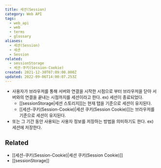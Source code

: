 ```yaml
---
title: 세션(Session)
category: Web API
tags:
  - web_api
  - web
  - terms
  - glossary
aliases:
  - 세션(Session)
  - 세션
  - Session
related:
  - sessionStorage
  - 세션-쿠키(Session-Cookie)
created: 2021-12-30T07:09:00.000Z
updated: 2022-09-06T14:00:07.253Z
---
```


<Metadata />

- 사용자가 브라우저를 통해 서버와 연결을 시작한 시점으로 부터 브라우저을 닫아 서버와의 연결을 끝내는 시점까지를 세션이라고 한다. ex) 세션이 종료되었다.
  - [[sessionStorage|세션 스토리지]]는 현재 탭을 기준으로 세션이 유지된다.
  - [[세션-쿠키(Session-Cookie)|세션 쿠키(Session Cookie)]]는 브라우저를 기준으로 세션이 유지된다.
- 또는 그 기간 동안 사용되는 사용자 정보를 저장하는 방법을 의미하기도 한다. ex) 세션에 저장한다.

## Related

- [[세션-쿠키(Session-Cookie)|세션 쿠키(Session Cookie)]]
- [[sessionStorage]]
